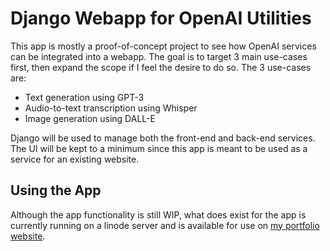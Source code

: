# Django Webapp for OpenAI Utilities
This app is mostly a proof-of-concept project to see how OpenAI services can be 
integrated into a webapp. The goal is to target 3 main use-cases first, then
expand the scope if I feel the desire to do so. The 3 use-cases are:

- Text generation using GPT-3
- Audio-to-text transcription using Whisper
- Image generation using DALL-E

Django will be used to manage both the front-end and back-end services. The UI will
be kept to a minimum since this app is meant to be used as a service for an
existing website.

## Using the App

Although the app functionality is still WIP, what does exist for the app is currently running on a linode server
and is available for use on [my portfolio website](http://194.195.210.137/openai/).

